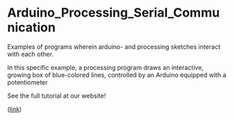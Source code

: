 # Arduino_Processing_Serial_Communication
Examples of programs wherein arduino- and processing sketches interact with each other. 

In this specific example, a processing program draws an interactive, growing box of blue-colored lines, controlled by an Arduino equipped with a potentiometer

See the full tutorial at our website!

([link](https://airlab.itu.dk/serial-communication-between-arduino-and-processing))
